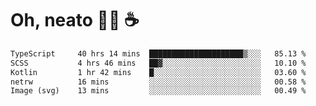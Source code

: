 # Oh, neato 🧑‍💻 ☕

<!--START_SECTION:waka-->

```txt
TypeScript     40 hrs 14 mins  █████████████████████▒░░░   85.13 %
SCSS           4 hrs 46 mins   ██▓░░░░░░░░░░░░░░░░░░░░░░   10.10 %
Kotlin         1 hr 42 mins    █░░░░░░░░░░░░░░░░░░░░░░░░   03.60 %
netrw          16 mins         ░░░░░░░░░░░░░░░░░░░░░░░░░   00.58 %
Image (svg)    13 mins         ░░░░░░░░░░░░░░░░░░░░░░░░░   00.49 %
```

<!--END_SECTION:waka-->
